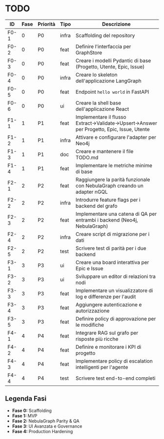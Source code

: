 # TODO

| ID | Fase | Priorità | Tipo | Descrizione | Stato |
|---|---|---|---|---|---|
| F0-1 | 0 | P0 | infra | Scaffolding del repository | ✅ |
| F0-2 | 0 | P0 | feat | Definire l'interfaccia per GraphStore | ✅ |
| F0-3 | 0 | P0 | feat | Creare i modelli Pydantic di base (Progetto, Utente, Epic, Issue) | ✅ |
| F0-4 | 0 | P0 | infra | Creare lo skeleton dell'applicazione LangGraph | ✅ |
| F0-5 | 0 | P0 | feat | Endpoint `hello world` in FastAPI | ⬜️ |
| F0-6 | 0 | P0 | ui | Creare la shell base dell'applicazione React | ⬜️ |
| F1-1 | 1 | P1 | feat | Implementare il flusso Extract→Validate→Upsert→Answer per Progetto, Epic, Issue, Utente | ⬜️ |
| F1-2 | 1 | P1 | infra | Attivare e configurare l'adapter per Neo4j | ⬜️ |
| F1-3 | 1 | P1 | doc | Creare e mantenere il file TODO.md | ⬜️ |
| F1-4 | 1 | P1 | feat | Implementare le metriche minime di base | ⬜️ |
| F2-1 | 2 | P2 | feat | Raggiungere la parità funzionale con NebulaGraph creando un adapter nGQL | ⬜️ |
| F2-2 | 2 | P2 | infra | Introdurre feature flags per i backend del grafo | ⬜️ |
| F2-3 | 2 | P2 | feat | Implementare una catena di QA per entrambi i backend (Neo4j, NebulaGraph) | ⬜️ |
| F2-4 | 2 | P2 | infra | Creare script di migrazione per i dati | ⬜️ |
| F2-5 | 2 | P2 | test | Scrivere test di parità per i due backend | ⬜️ |
| F3-1 | 3 | P3 | ui | Creare una board interattiva per Epic e Issue | ⬜️ |
| F3-2 | 3 | P3 | ui | Sviluppare un editor di relazioni tra nodi | ⬜️ |
| F3-3 | 3 | P3 | feat | Implementare un visualizzatore di log e differenze per l'audit | ⬜️ |
| F3-4 | 3 | P3 | feat | Aggiungere autenticazione e autorizzazione | ⬜️ |
| F3-5 | 3 | P3 | feat | Definire policy di approvazione per le modifiche | ⬜️ |
| F4-1 | 4 | P4 | feat | Integrare RAG sul grafo per risposte più ricche | ⬜️ |
| F4-2 | 4 | P4 | feat | Definire e monitorare i KPI di progetto | ⬜️ |
| F4-3 | 4 | P4 | feat | Implementare policy di escalation intelligenti per l'agente | ⬜️ |
| F4-4 | 4 | P4 | test | Scrivere test end-to-end completi | ⬜️ |

## Legenda Fasi

- **Fase 0:** Scaffolding
- **Fase 1:** MVP
- **Fase 2:** NebulaGraph Parity & QA
- **Fase 3:** UI Avanzata e Governance
- **Fase 4:** Production Hardening